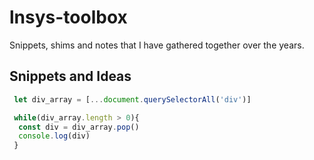# lnsys-toolbox
Snippets, shims and notes that I have gathered together over the years. 


## Snippets and Ideas

```javascript
 let div_array = [...document.querySelectorAll('div')]

 while(div_array.length > 0){
  const div = div_array.pop()
  console.log(div)
 }

```
